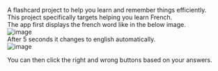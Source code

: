 A flashcard project to help you learn and remember things efficiently.<br>
This project specifically targets helping you learn French. <br>
The app first displays the french word like in the below image. <br>
![image](https://github.com/user-attachments/assets/ce8adb92-a963-4c9f-b20d-c2cce26208ee)<br>
After 5 seconds it changes to english automatically. <br>
![image](https://github.com/user-attachments/assets/c3f27bc6-115a-4476-a795-505b33827eb3)

You can then click the right and wrong buttons based on your answers.
